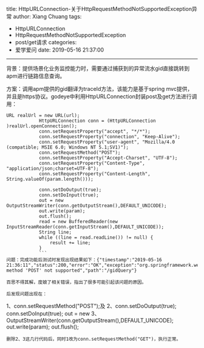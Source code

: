title: HttpURLConnection-关于HttpRequestMethodNotSupportedException异常
author: Xiang Chuang
tags:
  - HttpURLConnection
  - HttpRequestMethodNotSupportedException
  - post/get请求
categories:
  - 爱学爱问
date: 2019-05-16 21:37:00
---
背景：提供场景化业务监控能力时，需要通过捕获到的异常流水gid直接跳转到apm进行链路信息查询。

方案：调用apm提供的gid翻译为traceId方法，该能力是基于spring mvc提供，并且是https协议。godeye中利用HttpURLConnection封装post及get方法进行调用：
```
URL realUrl = new URL(url);
            HttpURLConnection conn = (HttpURLConnection )realUrl.openConnection();
            conn.setRequestProperty("accept", "*/*");
            conn.setRequestProperty("connection", "Keep-Alive");
            conn.setRequestProperty("user-agent", "Mozilla/4.0 (compatible; MSIE 6.0; Windows NT 5.1;SV1)");
            conn.setRequestMethod("POST");
            conn.setRequestProperty("Accept-Charset", "UTF-8");
            conn.setRequestProperty("Content-Type", "application/json;charset=UTF-8");
            conn.setRequestProperty("Content-Length", String.valueOf(param.length()));

            conn.setDoOutput(true);
            conn.setDoInput(true);
            out = new OutputStreamWriter(conn.getOutputStream(),DEFAULT_UNICODE);
            out.write(param);
            out.flush();
            read = new BufferedReader(new InputStreamReader(conn.getInputStream(),DEFAULT_UNICODE));
            String line;
            while ((line = read.readLine()) != null) {
                result += line;
            }
            ```
问题：完成功能后测试时发现出现结果如下：{"timestamp":"2019-05-16 21:36:11","status":200,"error":"OK","exception":"org.springframework.web.HttpRequestMethodNotSupportedException","message":"Request method 'POST' not supported","path":"/gidQuery"}

百思不得其解，度娘了相关错误，指出了很多可能引起该问题的原因。

后发现问题出现在：
```
1、conn.setRequestMethod("POST");及
2、conn.setDoOutput(true);
            conn.setDoInput(true);
            out = new 3、OutputStreamWriter(conn.getOutputStream(),DEFAULT_UNICODE);
            out.write(param);
            out.flush();
```
删除2、3这几行代码后，同时1改为conn.setRequestMethod("GET")，执行正常。
